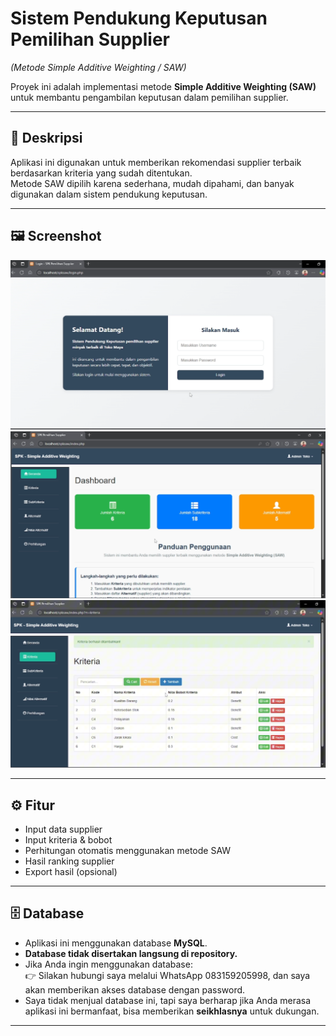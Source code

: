 # Sistem Pendukung Keputusan Pemilihan Supplier  
*(Metode Simple Additive Weighting / SAW)*

Proyek ini adalah implementasi metode **Simple Additive Weighting (SAW)** untuk membantu pengambilan keputusan dalam pemilihan supplier.

---

## 📌 Deskripsi
Aplikasi ini digunakan untuk memberikan rekomendasi supplier terbaik berdasarkan kriteria yang sudah ditentukan.  
Metode SAW dipilih karena sederhana, mudah dipahami, dan banyak digunakan dalam sistem pendukung keputusan.

---

## 🖼️ Screenshot

![Tampilan Aplikasi](images/1.png)
![Tampilan Aplikasi](images/2.png)
![Tampilan Aplikasi](images/3.png)

---

## ⚙️ Fitur
- Input data supplier
- Input kriteria & bobot
- Perhitungan otomatis menggunakan metode SAW
- Hasil ranking supplier
- Export hasil (opsional)

---

## 🗄️ Database
- Aplikasi ini menggunakan database **MySQL**.  
- **Database tidak disertakan langsung di repository.**  
- Jika Anda ingin menggunakan database:  
  👉 Silakan hubungi saya melalui WhatsApp 083159205998, dan saya akan memberikan akses database dengan password.  
- Saya tidak menjual database ini, tapi saya berharap jika Anda merasa aplikasi ini bermanfaat, bisa memberikan **seikhlasnya** untuk dukungan.

---
